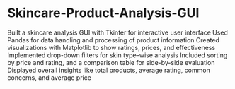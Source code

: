 # Skincare-Product-Analysis-GUI
Built a skincare analysis GUI with Tkinter for interactive user interface
Used Pandas for data handling and processing of product information
Created visualizations with Matplotlib to show ratings, prices, and effectiveness
Implemented drop-down filters for skin type–wise analysis
Included sorting by price and rating, and a comparison table for side-by-side evaluation Displayed overall insights like total products, average rating, common concerns, and average price
